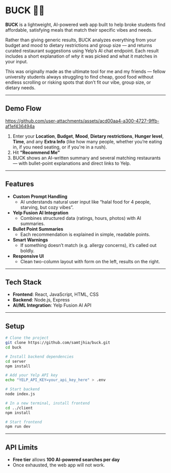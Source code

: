 # BUCK 💸🍜

**BUCK** is a lightweight, AI-powered web app built to help broke students find affordable, satisfying meals that match their specific vibes and needs.

Rather than giving generic results, BUCK analyzes everything from your budget and mood to dietary restrictions and group size — and returns curated restaurant suggestions using Yelp’s AI chat endpoint. Each result includes a short explanation of *why* it was picked and what it matches in your input.

This was originally made as the ultimate tool for me and my friends — fellow university students always struggling to find cheap, good food without endless scrolling or risking spots that don’t fit our vibe, group size, or dietary needs.

---

## Demo Flow
https://github.com/user-attachments/assets/acd00aa4-a300-4727-9ffb-af1ef436494a

1. Enter your **Location**, **Budget**, **Mood**, **Dietary restrictions**, **Hunger level**, **Time**, and any **Extra Info** (like how many people, whether you’re eating in, if you need seating, or if you're in a rush).
2. Hit **“Recommend Me”**
3. BUCK shows an AI-written summary and several matching restaurants — with bullet-point explanations and direct links to Yelp.

---

## Features

- **Custom Prompt Handling**
  - AI understands natural user input like “halal food for 4 people, starving, but cozy vibes”.
- **Yelp Fusion AI Integration**
  - Combines structured data (ratings, hours, photos) with AI summaries.
- **Bullet Point Summaries**
  - Each recommendation is explained in simple, readable points.
- **Smart Warnings**
  - If something doesn’t match (e.g. allergy concerns), it’s called out boldly.
- **Responsive UI**
  - Clean two-column layout with form on the left, results on the right.

---

## Tech Stack

- **Frontend**: React, JavaScript, HTML, CSS
- **Backend**: Node.js, Express
- **AI/ML Integration**: Yelp Fusion AI API

---

## Setup

```bash
# Clone the project
git clone https://github.com/samtjhia/buck.git
cd buck

# Install backend dependencies
cd server
npm install

# Add your Yelp API key
echo "YELP_API_KEY=your_api_key_here" > .env

# Start backend
node index.js

# In a new terminal, install frontend
cd ../client
npm install

# Start frontend
npm run dev
```

---
## API Limits

- **Free tier** allows **100 AI-powered searches per day**
- Once exhausted, the web app will not work.


